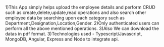 
1)This App simply helps upload the employee details and perform CRUD such as create,delete,update,read operations and also search other employee data by searching upon each category such as Department,Designation,Location,Gender.
2)Only authenticated users can perform all the above mentioned operations. 
3)Also We can download the datas in pdf format. 
3)Technologies used - Typescript/Javascript, MongoDB, Angular, Express and Node to integrate api.
